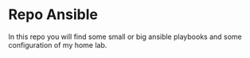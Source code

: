 # Repo Ansible

In this repo you will find some small or big ansible playbooks and some configuration of my home lab.
